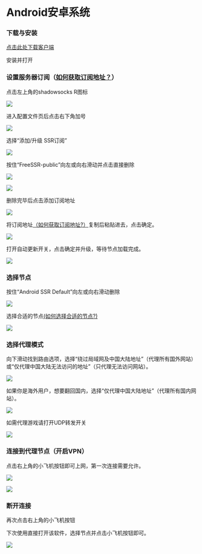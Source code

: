 # Android安卓系统

### **下载与安装**

[ 点击此处下载客户端](https://slower.coding.net/p/slower/git/raw/master/ShadowsocksR-v3.4.0.6.apk)

安装并打开

### **设置服务器订阅（**[**如何获取订阅地址？**](../wang-zhan-shi-yong/fu-wu-qi-ding-yue.md)**）**

点击左上角的shadowsocks R图标

![](https://slower.coding.net/p/slower/git/raw/master/5cf13faaf2c2630236.png)

进入配置文件页后点击右下角加号

![](https://slower.coding.net/p/slower/git/raw/master/%E5%BE%AE%E4%BF%A1%E5%9B%BE%E7%89%87_20190725221316.jpg)

选择“添加/升级 SSR订阅”

![](https://slower.coding.net/p/slower/git/raw/master/%E5%BE%AE%E4%BF%A1%E5%9B%BE%E7%89%87_20190725221439.jpg)

按住“FreeSSR-public”向左或向右滑动并点击直接删除

![](https://slower.coding.net/p/slower/git/raw/master/5cf13fc87cc5e80258.png)

![](https://slower.coding.net/p/slower/git/raw/master/5cf13fdb0d82468115.png)

删除完毕后点击添加订阅地址

![](https://slower.coding.net/p/slower/git/raw/master/5cf140196cde413752.png)

 将订阅地址[（如何获取订阅地址?）](../wang-zhan-shi-yong/fu-wu-qi-ding-yue.md)复制后粘贴进去，点击确定。

![](https://slower.coding.net/p/slower/git/raw/master/5cf1403d975f247612.png)

打开自动更新开关，点击确定并升级，等待节点加载完成。

![](https://slower.coding.net/p/slower/git/raw/master/5cf140f6df69993153.jpg)

### **选择节点**

按住“Android SSR Default”向左或向右滑动删除

![](https://slower.coding.net/p/slower/git/raw/master/5cf1419e20d3c15671.png)

 选择合适的节点[\(如何选择合适的节点?\)](../wang-zhan-shi-yong/jie-dian-tui-jian.md)

![](https://slower.coding.net/p/slower/git/raw/master/%E5%BE%AE%E4%BF%A1%E5%9B%BE%E7%89%87_20190725222220.jpg)

### **选择代理模式**

向下滑动找到路由选项，选择“绕过局域网及中国大陆地址”（代理所有国外网站）或“仅代理中国大陆无法访问的地址”（只代理无法访问网站）。

![](https://slower.coding.net/p/slower/git/raw/master/9maw4-l9wnl.gif)

如果你是海外用户，想要翻回国内，选择“仅代理中国大陆地址”（代理所有国内网站）。

![](https://slower.coding.net/p/slower/git/raw/master/5cf1426da8fba28096.png)

如需代理游戏请打开UDP转发开关

![](https://slower.coding.net/p/slower/git/raw/master/5cf142839f2f345493.png)

### 连接到代理节点（开启VPN）

点击右上角的小飞机按钮即可上网，第一次连接需要允许。

![](https://slower.coding.net/p/slower/git/raw/master/5cf142d8ba92a93459.png)

![](https://slower.coding.net/p/slower/git/raw/master/5cf142f8b774926033.png)

### **断开连接**

再次点击右上角的小飞机按钮

下次使用直接打开该软件，选择节点并点击小飞机按钮即可。

![](https://slower.coding.net/p/slower/git/raw/master/5cf143421dae039235.png)

